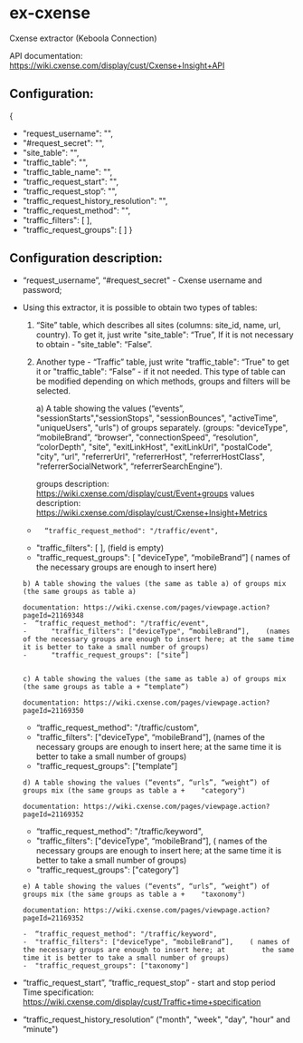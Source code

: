 # ex-cxense
Cxense extractor (Keboola Connection)

API documentation: https://wiki.cxense.com/display/cust/Cxense+Insight+API

## Configuration:
{
- "request_username": "", 
- "#request_secret": "",
- "site_table": "",
- "traffic_table": "",
- "traffic_table_name": "",
- “traffic_request_start": "",
- “traffic_request_stop”: "",
- "traffic_request_history_resolution": "",
- "traffic_request_method": "",
- "traffic_filters": [ ],
- "traffic_request_groups": [ ]
}

## Configuration description:
* “request_username”, “#request_secret" - Cxense username and password;

* Using this extractor, it is possible to obtain two types of tables:
  1. “Site” table, which describes all sites (columns: site_id, name, url, country). To get it, just write "site_table": “True”, If it is not necessary to obtain - "site_table": “False”.

  2. Another type - “Traffic” table, just write "traffic_table": “True" to get it or "traffic_table": “False” - if it not needed. This type of table can be modified depending on which methods, groups and filters will be selected.

	  a) A table showing the values (“events”, "sessionStarts","sessionStops", "sessionBounces", "activeTime", 	"uniqueUsers", "urls") of groups separately. 
	  (groups: "deviceType", “mobileBrand”, “browser", "connectionSpeed", “resolution", “colorDepth", "site",  			"exitLinkHost", "exitLinkUrl", "postalCode", "city", “url", "referrerUrl", "referrerHost", "referrerHostClass", 	"referrerSocialNetwork", “referrerSearchEngine”). 

	  groups description: https://wiki.cxense.com/display/cust/Event+groups
	  values description: https://wiki.cxense.com/display/cust/Cxense+Insight+Metrics

 	-   	“traffic_request_method": "/traffic/event",
 	-	"traffic_filters": [ ],   (field is empty)
 	- 	"traffic_request_groups": [ "deviceType", “mobileBrand”]     ( names of the necessary groups are enough to 			insert here)


	  b) A table showing the values (the same as table a) of groups mix (the same groups as table a)

	  documentation: https://wiki.cxense.com/pages/viewpage.action?pageId=21169348 
	  -	 “traffic_request_method": "/traffic/event",
  	  -      "traffic_filters": ["deviceType", “mobileBrand”],    (names of the necessary groups are enough to insert here; at the same time it is better to take a small number of groups)
	  -      "traffic_request_groups": ["site”] 


	  c) A table showing the values (the same as table a) of groups mix (the same groups as table a + “template”) 
	
	  documentation: https://wiki.cxense.com/pages/viewpage.action?pageId=21169350

	 -   “traffic_request_method": "/traffic/custom",
  	 -   "traffic_filters": ["deviceType", “mobileBrand”],   (names of the necessary groups are enough to insert here; at 		the same time it is better to take a small number of groups)
  	 -   "traffic_request_groups": ["template”] 


	  d) A table showing the values (“events“, “urls”, “weight”) of groups mix (the same groups as table a + 	"category") 

	  documentation: https://wiki.cxense.com/pages/viewpage.action?pageId=21169352

	 -   “traffic_request_method": "/traffic/keyword",
  	 -   "traffic_filters": ["deviceType", “mobileBrand”],    ( names of the necessary groups are enough to insert here; at 		the same time it is better to take a small number of groups)
  	 -   "traffic_request_groups": ["category"]


	  e) A table showing the values (“events“, “urls”, “weight”) of groups mix (the same groups as table a + 	"taxonomy") 

	  documentation: https://wiki.cxense.com/pages/viewpage.action?pageId=21169352

	  -  “traffic_request_method": "/traffic/keyword",
  	  -  "traffic_filters": ["deviceType", “mobileBrand”],    ( names of the necessary groups are enough to insert here; at 		the same time it is better to take a small number of groups)
  	  -  "traffic_request_groups": ["taxonomy"]


* “traffic_request_start”, “traffic_request_stop” - start and stop period
Time specification: https://wiki.cxense.com/display/cust/Traffic+time+specification

* “traffic_request_history_resolution” ("month", "week", "day", "hour" and “minute")

